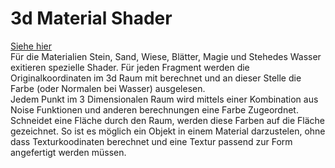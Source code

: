 # 3d Material Shader
[Siehe hier](../assets/shader)  
Für die Materialien Stein, Sand, Wiese, Blätter, Magie und Stehedes Wasser exitieren spezielle Shader.
Für jeden Fragment werden die Originalkoordinaten im 3d Raum mit berechnet und an dieser Stelle die Farbe (oder Normalen bei Wasser) ausgelesen.  
Jedem Punkt im 3 Dimensionalen Raum wird mittels einer Kombination aus Noise Funktionen und anderen berechnungen eine Farbe Zugeordnet.
Schneidet eine Fläche durch den Raum, werden diese Farben auf die Fläche gezeichnet.
So ist es möglich ein Objekt in einem Material darzustelen, ohne dass Texturkoodinaten berechnet und eine Textur passend zur Form angefertigt werden müssen.
